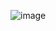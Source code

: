 
![image](https://user-images.githubusercontent.com/99061771/192184320-d87934fa-3b24-416b-b0ca-5b002481f666.png)
